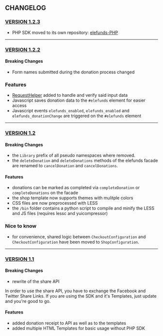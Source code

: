 ## CHANGELOG

### [VERSION 1.2.3](https://github.com/elefunds/elefunds-SDK/tree/v1.2.3)

- PHP SDK moved to its own repository: [elefunds-PHP](https://github.com/elefunds/elefunds-PHP)

---

### [VERSION 1.2.2](https://github.com/elefunds/elefunds-SDK/tree/v1.2.2)

#### Breaking Changes

- Form names submitted during the donation process changed

### Features

- [RequestHelper](https://github.com/elefunds/elefunds-SDK/blob/master/PHP/Template/Shop/Helper/RequestHelper.php) added to handle and verify said input data
- Javascript saves donation data to the `#elefunds` element for easier access
- Javascript events `elefunds_enabled`, `elefunds_enabled` and `elefunds_donationChange` are triggered on the `#elefunds` element

---

### [VERSION 1.2](https://github.com/elefunds/elefunds-SDK/tree/14da25585541f6c5700544b12aaa614b2ebb97d7)

#### Breaking Changes

- the `Library` prefix of all pseudo namespaces where removed.
- the `deleteDonation` and `deleteDonations` methods of the elefunds facade are renamed to `cancelDonation` and `cancelDonations`.

#### Features

- donations can be marked as completed via `completeDonation` or `completeDonations` on the facade
- the shop template now supports themes with mulitple colors
- CSS files are now preprocessed with LESS
- the `/bin` folder contains a python script to compile and minify the LESS and JS files (requires lessc and yuicompressor)

### Nice to know

- for convenience, shared logic between `CheckoutConfiguration` and `CheckoutConfiguration` have been moved to `ShopConfiguration`.

---

### [VERSION 1.1](https://github.com/elefunds/elefunds-SDK/tree/d08561dd3856b4a33a854248d710513dd587da6c)

#### Breaking Changes

- rewrite of the share API

In order to use the share API, you have to exchange the Facebook and Twitter Share Links. If you are using the SDK and it's
Templates, just update and you're good to go.


#### Features

- added donation receipt to API as well as to the templates
- added multiple HTML Templates for basic usage without PHP SDK
